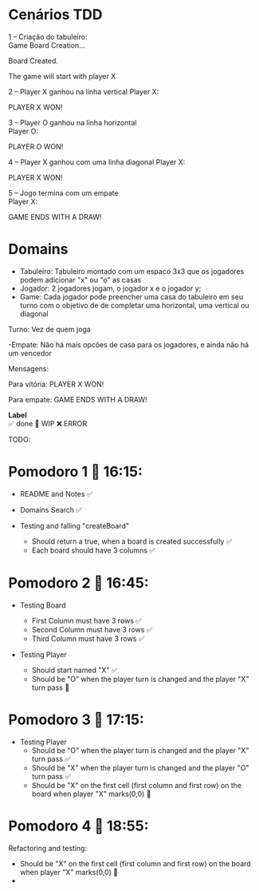 # Cenários TDD 
1 – Criação do tabuleiro:  
Game Board Creation...

Board Created.

The game will start with player X 

2 – Player X ganhou na linha vertical 
Player X: 

PLAYER X WON!
 
3 – Player O ganhou na linha horizontal  
Player O: 

PLAYER O WON! 

4 – Player X ganhou com uma linha diagonal 
Player X: 

PLAYER X WON! 

5 – Jogo termina com um empate  
Player X: 

GAME ENDS WITH A DRAW!

# Domains

- Tabuleiro: Tabuleiro montado com um espaco 3x3 que os jogadores podem adicionar "x" ou "o" as casas
- Jogador: 2 jogadores jogam, o jogador x e o jogador y;
- Game: Cada jogador pode preencher uma casa do tabuleiro em seu turno com o objetivo de de completar uma horizontal, uma vertical ou diagonal

Turno: Vez de quem joga

-Empate: Não há mais opcões de casa para os jogadores, e ainda não há um vencedor

Mensagens:

Para vitória:
PLAYER X WON!

Para empate:
GAME ENDS WITH A DRAW!

**Label**  
✅ done 🚧 WIP ❌ ERROR

TODO:

# Pomodoro 1 🍅 16:15:

- README and Notes ✅
- Domains Search ✅

- Testing and falling "createBoard"
    - Should return a true, when a board is created successfully ✅
    - Each board should have 3 columns ✅

# Pomodoro 2 🍅 16:45:

- Testing Board
    - First Column must have 3 rows ✅
    - Second Column must have 3 rows ✅
    - Third Column must have 3 rows ✅

- Testing Player
    - Should start named "X" ✅
    - Should be "O" when the player turn is changed and the player "X" turn pass 🚧

# Pomodoro 3 🍅 17:15:

- Testing Player
    - Should be "O" when the player turn is changed and the player "X" turn pass ✅
    - Should be "X" when the player turn is changed and the player "O" turn pass ✅
    - Should be "X" on the first cell (first column and first row) on the board when player "X" marks(0,0) 🚧

# Pomodoro 4 🍅 18:55:
Refactoring and testing:
- Should be "X" on the first cell (first column and first row) on the board when player "X" marks(0,0) 🚧
- 